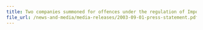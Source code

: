```yaml
---
title: Two companies summoned for offences under the regulation of Import and Export Regulations.
file_url: /news-and-media/media-releases/2003-09-01-press-statement.pdf
---
```

